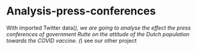 # Analysis-press-conferences
With imported Twitter data(*), we are going to analyse the effect the press conferences of government Rutte on the attitude of the Dutch population towards the COVID vaccine.
(*) see our other project

